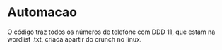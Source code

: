 # Automacao
O código traz todos os números de telefone com DDD 11, que estam na wordlist .txt, criada apartir do crunch no linux.
